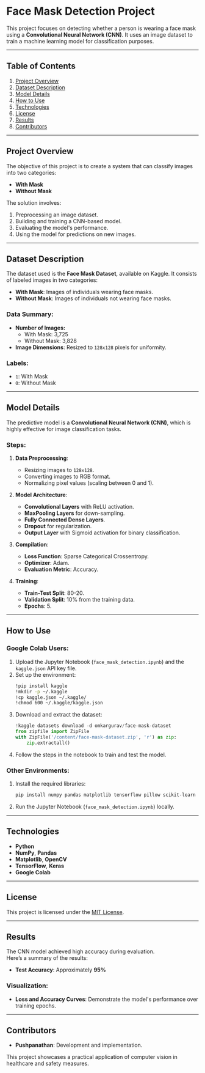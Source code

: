# Face Mask Detection Project

This project focuses on detecting whether a person is wearing a face mask using a **Convolutional Neural Network (CNN)**. It uses an image dataset to train a machine learning model for classification purposes.

---

## Table of Contents
1. [Project Overview](#project-overview)
2. [Dataset Description](#dataset-description)
3. [Model Details](#model-details)
4. [How to Use](#how-to-use)
5. [Technologies](#technologies)
6. [License](#license)
7. [Results](#results)
8. [Contributors](#contributors)

---

## Project Overview
The objective of this project is to create a system that can classify images into two categories:
- **With Mask**
- **Without Mask**

The solution involves:
1. Preprocessing an image dataset.
2. Building and training a CNN-based model.
3. Evaluating the model's performance.
4. Using the model for predictions on new images.

---

## Dataset Description
The dataset used is the **Face Mask Dataset**, available on Kaggle. It consists of labeled images in two categories:
- **With Mask**: Images of individuals wearing face masks.
- **Without Mask**: Images of individuals not wearing face masks.

### Data Summary:
- **Number of Images:**
  - With Mask: 3,725
  - Without Mask: 3,828
- **Image Dimensions**: Resized to `128x128` pixels for uniformity.

### Labels:
- `1`: With Mask
- `0`: Without Mask

---

## Model Details
The predictive model is a **Convolutional Neural Network (CNN)**, which is highly effective for image classification tasks.

### Steps:
1. **Data Preprocessing**:
   - Resizing images to `128x128`.
   - Converting images to RGB format.
   - Normalizing pixel values (scaling between 0 and 1).

2. **Model Architecture**:
   - **Convolutional Layers** with ReLU activation.
   - **MaxPooling Layers** for down-sampling.
   - **Fully Connected Dense Layers**.
   - **Dropout** for regularization.
   - **Output Layer** with Sigmoid activation for binary classification.

3. **Compilation**:
   - **Loss Function**: Sparse Categorical Crossentropy.
   - **Optimizer**: Adam.
   - **Evaluation Metric**: Accuracy.

4. **Training**:
   - **Train-Test Split**: 80-20.
   - **Validation Split**: 10% from the training data.
   - **Epochs**: 5.

---

## How to Use
### Google Colab Users:
1. Upload the Jupyter Notebook (`face_mask_detection.ipynb`) and the `kaggle.json` API key file.
2. Set up the environment:
    ```bash
    !pip install kaggle
    !mkdir -p ~/.kaggle
    !cp kaggle.json ~/.kaggle/
    !chmod 600 ~/.kaggle/kaggle.json
    ```
3. Download and extract the dataset:
    ```python
    !kaggle datasets download -d omkargurav/face-mask-dataset
    from zipfile import ZipFile
    with ZipFile('/content/face-mask-dataset.zip', 'r') as zip:
        zip.extractall()
    ```
4. Follow the steps in the notebook to train and test the model.

### Other Environments:
1. Install the required libraries:
    ```bash
    pip install numpy pandas matplotlib tensorflow pillow scikit-learn
    ```
2. Run the Jupyter Notebook (`face_mask_detection.ipynb`) locally.

---

## Technologies
- **Python**
- **NumPy**, **Pandas**
- **Matplotlib**, **OpenCV**
- **TensorFlow**, **Keras**
- **Google Colab**

---

## License
This project is licensed under the [MIT License](LICENSE).

---

## Results
The CNN model achieved high accuracy during evaluation.  
Here’s a summary of the results:
- **Test Accuracy**: Approximately **95%**

### Visualization:
- **Loss and Accuracy Curves**: Demonstrate the model's performance over training epochs.

---

## Contributors
- **Pushpanathan**: Development and implementation.

This project showcases a practical application of computer vision in healthcare and safety measures.
